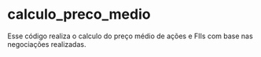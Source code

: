 # calculo_preco_medio
Esse código realiza o calculo do preço médio de ações e FIIs com base nas negociações realizadas. 
